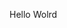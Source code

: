 Hello Wolrd






































































































































































































































































































































































































































































































































































































































































































































































































































































































































































































































































































































































































































































































































































































































































































































































































































































































































































































































































































































































































































































































































































































































































































































































































































































































































































































































































































































































































































































































































































































































































































































































































































































































































































































































































































































































































































































































































































































































































































































































































































































































































































































































































































































































































































































































































































































































































































































































































































































































































































































































































